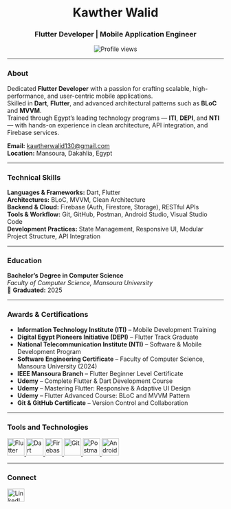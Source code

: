 <h1 align="center">Kawther Walid</h1>
<h3 align="center">Flutter Developer | Mobile Application Engineer</h3>

<p align="center">
  <img src="https://komarev.com/ghpvc/?username=kawtherwaliddd&label=Profile%20views&color=0e75b6&style=flat" alt="Profile views" />
</p>

---

### About
Dedicated **Flutter Developer** with a passion for crafting scalable, high-performance, and user-centric mobile applications.  
Skilled in **Dart**, **Flutter**, and advanced architectural patterns such as **BLoC** and **MVVM**.  
Trained through Egypt’s leading technology programs — **ITI**, **DEPI**, and **NTI** — with hands-on experience in clean architecture, API integration, and Firebase services.

**Email:** kawtherwalid130@gmail.com  
**Location:** Mansoura, Dakahlia, Egypt  

---

### Technical Skills
**Languages & Frameworks:** Dart, Flutter  
**Architectures:** BLoC, MVVM, Clean Architecture  
**Backend & Cloud:** Firebase (Auth, Firestore, Storage), RESTful APIs  
**Tools & Workflow:** Git, GitHub, Postman, Android Studio, Visual Studio Code  
**Development Practices:** State Management, Responsive UI, Modular Project Structure, API Integration  

---

### Education
**Bachelor’s Degree in Computer Science**  
*Faculty of Computer Science, Mansoura University*  
📅 **Graduated:** 2025  

---

### Awards & Certifications
- **Information Technology Institute (ITI)** – Mobile Development Training  
- **Digital Egypt Pioneers Initiative (DEPI)** – Flutter Track Graduate  
- **National Telecommunication Institute (NTI)** – Software & Mobile Development Program  
- **Software Engineering Certificate** – Faculty of Computer Science, Mansoura University (2024)  
- **IEEE Mansoura Branch** – Flutter Beginner Level Certificate  
- **Udemy** – Complete Flutter & Dart Development Course  
- **Udemy** – Mastering Flutter: Responsive & Adaptive UI Design  
- **Udemy** – Flutter Advanced Course: BLoC and MVVM Pattern  
- **Git & GitHub Certificate** – Version Control and Collaboration  

---

### Tools and Technologies
<p align="left">
  <a href="https://flutter.dev" target="_blank" rel="noreferrer">
    <img src="https://www.vectorlogo.zone/logos/flutterio/flutterio-icon.svg" alt="Flutter" width="40" height="40"/>
  </a>
  <a href="https://dart.dev" target="_blank" rel="noreferrer">
    <img src="https://www.vectorlogo.zone/logos/dartlang/dartlang-icon.svg" alt="Dart" width="40" height="40"/>
  </a>
  <a href="https://firebase.google.com/" target="_blank" rel="noreferrer">
    <img src="https://www.vectorlogo.zone/logos/firebase/firebase-icon.svg" alt="Firebase" width="40" height="40"/>
  </a>
  <a href="https://git-scm.com/" target="_blank" rel="noreferrer">
    <img src="https://www.vectorlogo.zone/logos/git-scm/git-scm-icon.svg" alt="Git" width="40" height="40"/>
  </a>
  <a href="https://postman.com" target="_blank" rel="noreferrer">
    <img src="https://www.vectorlogo.zone/logos/getpostman/getpostman-icon.svg" alt="Postman" width="40" height="40"/>
  </a>
  <a href="https://developer.android.com/studio" target="_blank" rel="noreferrer">
    <img src="https://www.vectorlogo.zone/logos/android/android-icon.svg" alt="Android Studio" width="40" height="40"/>
  </a>
</p>

---

### Connect
<p align="left">
  <a href="https://linkedin.com/in/kawther-walid-6b96982a6" target="blank">
    <img align="center" src="https://raw.githubusercontent.com/rahuldkjain/github-profile-readme-generator/master/src/images/icons/Social/linked-in-alt.svg" alt="LinkedIn" height="30" width="40" />
  </a>
</p>
